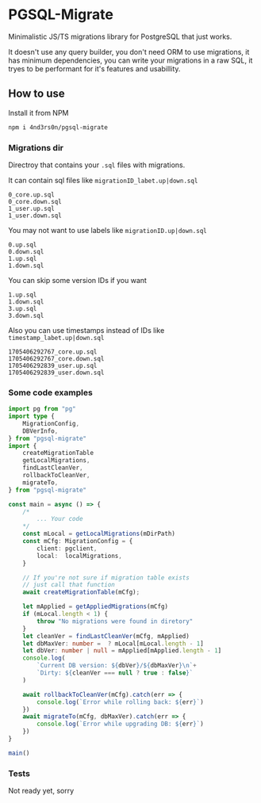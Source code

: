 # PGSQL-Migrate

Minimalistic JS/TS migrations library for PostgreSQL that just works.

It doesn't use any query builder, you don't need ORM to use migrations, it has minimum dependencies, you can write your migrations in a raw SQL, it tryes to be performant for it's features and usabillity.

## How to use
Install it from NPM
```sh
npm i 4nd3rs0n/pgsql-migrate
```

### Migrations dir
Directroy that contains your `.sql` files with migrations.

It can contain sql files like `migrationID_labet.up|down.sql`
```
0_core.up.sql
0_core.down.sql
1_user.up.sql
1_user.down.sql
```
You may not want to use labels like `migrationID.up|down.sql`
```
0.up.sql
0.down.sql
1.up.sql
1.down.sql
```
You can skip some version IDs if you want
```
1.up.sql
1.down.sql
3.up.sql
3.down.sql
```

Also you can use timestamps instead of IDs like `timestamp_labet.up|down.sql`
```
1705406292767_core.up.sql
1705406292767_core.down.sql
1705406292839_user.up.sql
1705406292839_user.down.sql
```

### Some code examples
```ts
import pg from "pg"
import type { 
    MigrationConfig,
    DBVerInfo,
} from "pgsql-migrate"
import { 
    createMigrationTable
    getLocalMigrations,
    findLastCleanVer,
    rollbackToCleanVer,
    migrateTo,
} from "pgsql-migrate"

const main = async () => {
    /*
        ... Your code
    */
    const mLocal = getLocalMigrations(mDirPath)
    const mCfg: MigrationConfig = {
        client: pgclient,
        local:  localMigrations,
    }

    // If you're not sure if migration table exists
    // just call that function
    await createMigrationTable(mCfg);

    let mApplied = getAppliedMigrations(mCfg)
    if (mLocal.length < 1) {
        throw "No migrations were found in diretory"
    }
    let cleanVer = findLastCleanVer(mCfg, mApplied)
    let dbMaxVer: number =  ? mLocal[mLocal.length - 1]
    let dbVer: number | null = mApplied[mApplied.length - 1]
    console.log(
        `Current DB version: ${dbVer}/${dbMaxVer}\n`+
        `Dirty: ${cleanVer === null ? true : false}`
    )

    await rollbackToCleanVer(mCfg).catch(err => {
        console.log(`Error while rolling back: ${err}`)
    })
    await migrateTo(mCfg, dbMaxVer).catch(err => {
        console.log(`Error while upgrading DB: ${err}`)
    })
}

main()
```

### Tests
Not ready yet, sorry

